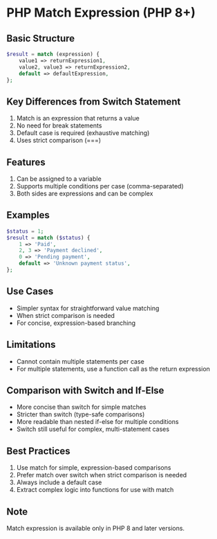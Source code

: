 # PHP Match Expression (PHP 8+)

## Basic Structure
```php
$result = match (expression) {
    value1 => returnExpression1,
    value2, value3 => returnExpression2,
    default => defaultExpression,
};
```

## Key Differences from Switch Statement
1. Match is an expression that returns a value
2. No need for break statements
3. Default case is required (exhaustive matching)
4. Uses strict comparison (===)

## Features
1. Can be assigned to a variable
2. Supports multiple conditions per case (comma-separated)
3. Both sides are expressions and can be complex

## Examples
```php
$status = 1;
$result = match ($status) {
    1 => 'Paid',
    2, 3 => 'Payment declined',
    0 => 'Pending payment',
    default => 'Unknown payment status',
};
```

## Use Cases
- Simpler syntax for straightforward value matching
- When strict comparison is needed
- For concise, expression-based branching

## Limitations
- Cannot contain multiple statements per case
- For multiple statements, use a function call as the return expression

## Comparison with Switch and If-Else
- More concise than switch for simple matches
- Stricter than switch (type-safe comparisons)
- More readable than nested if-else for multiple conditions
- Switch still useful for complex, multi-statement cases

## Best Practices
1. Use match for simple, expression-based comparisons
2. Prefer match over switch when strict comparison is needed
3. Always include a default case
4. Extract complex logic into functions for use with match

## Note
Match expression is available only in PHP 8 and later versions.
